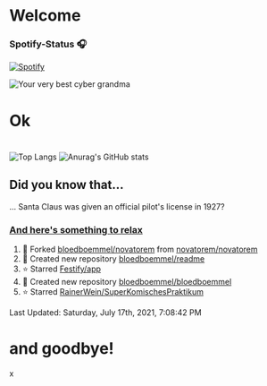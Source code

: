 # Welcome
### Spotify-Status 🎧
[![Spotify](https://novatorem-amber-nine.vercel.app/api/spotify)](https://open.spotify.com/user/bloedboemmel)

![Your very best cyber grandma](https://thekenyonthrill.files.wordpress.com/2013/10/44-grandma-computer-e1381195849436.jpg)
# Ok

#
![Top Langs](https://letstrys-bloedboemmel.vercel.app/api/top-langs/?username=bloedboemmel)
![Anurag's GitHub stats](https://letstrys-bloedboemmel.vercel.app/api?username=bloedboemmel&show_icons=true&theme=radical)
## Did you know that...
... Santa Claus was given an official pilot's license in 1927?
### [And here's something to relax](http://www.5z8.info/open.exe_h2n6lk_worm)
<!--RECENT_ACTIVITY:start-->
1. 🔱 Forked [bloedboemmel/novatorem](https://github.com/bloedboemmel/novatorem) from [novatorem/novatorem](https://github.com/novatorem/novatorem)
2. 📔 Created new repository [bloedboemmel/readme](https://github.com/bloedboemmel/readme)
3. ⭐ Starred [Festify/app](https://github.com/Festify/app)
4. 📔 Created new repository [bloedboemmel/bloedboemmel](https://github.com/bloedboemmel/bloedboemmel)
5. ⭐ Starred [RainerWein/SuperKomischesPraktikum](https://github.com/RainerWein/SuperKomischesPraktikum)
<!--RECENT_ACTIVITY:end-->

<!--RECENT_ACTIVITY:last_update-->
Last Updated: Saturday, July 17th, 2021, 7:08:42 PM
<!--RECENT_ACTIVITY:last_update_end-->
# and goodbye!
x
